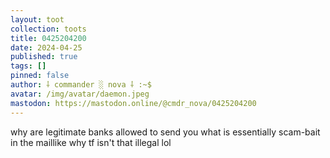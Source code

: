 ```yaml
---
layout: toot
collection: toots
title: 0425204200
date: 2024-04-25
published: true
tags: []
pinned: false
author: ⸸ commander ░ nova ⸸ :~$
avatar: /img/avatar/daemon.jpeg
mastodon: https://mastodon.online/@cmdr_nova/0425204200
---
```


why are legitimate banks allowed to send you what is essentially scam-bait in the maillike why tf isn't that illegal lol
